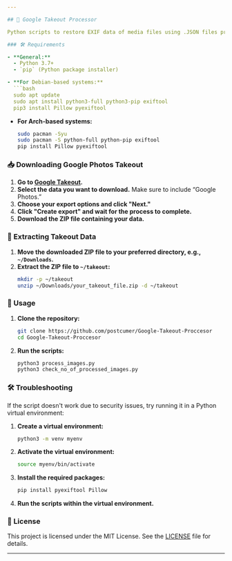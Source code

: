 ```yaml
---

## 🚀 Google Takeout Processor

Python scripts to restore EXIF data of media files using .JSON files provided by Google Photos Takeout.

### 🛠️ Requirements

- **General:**
  - Python 3.7+
  - `pip` (Python package installer)

- **For Debian-based systems:**
  ```bash
  sudo apt update
  sudo apt install python3-full python3-pip exiftool
  pip3 install Pillow pyexiftool
  ```

- **For Arch-based systems:**
  ```bash
  sudo pacman -Syu
  sudo pacman -S python-full python-pip exiftool
  pip install Pillow pyexiftool
  ```

### 📥 Downloading Google Photos Takeout

1. **Go to [Google Takeout](https://takeout.google.com).**
2. **Select the data you want to download.** Make sure to include “Google Photos.”
3. **Choose your export options and click "Next."**
4. **Click "Create export" and wait for the process to complete.**
5. **Download the ZIP file containing your data.**

### 📂 Extracting Takeout Data

1. **Move the downloaded ZIP file to your preferred directory, e.g., `~/Downloads`.**
2. **Extract the ZIP file to `~/takeout`:**
   ```bash
   mkdir -p ~/takeout
   unzip ~/Downloads/your_takeout_file.zip -d ~/takeout
   ```

### 📜 Usage

1. **Clone the repository:**
   ```bash
   git clone https://github.com/postcumer/Google-Takeout-Proccesor
   cd Google-Takeout-Proccesor
   ```

2. **Run the scripts:**
   ```bash
   python3 process_images.py
   python3 check_no_of_processed_images.py
   ```

### 🛠️ Troubleshooting

If the script doesn't work due to security issues, try running it in a Python virtual environment:

1. **Create a virtual environment:**
   ```bash
   python3 -m venv myenv
   ```

2. **Activate the virtual environment:**
   ```bash
   source myenv/bin/activate
   ```

3. **Install the required packages:**
   ```bash
   pip install pyexiftool Pillow
   ```

4. **Run the scripts within the virtual environment.**

### 📝 License

This project is licensed under the MIT License. See the [LICENSE](https://github.com/postcumer/Google-Takeout-Proccesor/docs/license) file for details.

---
```

